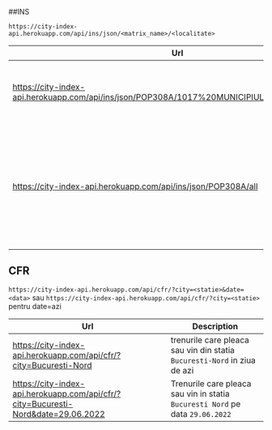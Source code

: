 ##INS

`https://city-index-api.herokuapp.com/api/ins/json/<matrix_name>/<localitate>`

| Url                                                                                        | Description                                                                                                |
|--------------------------------------------------------------------------------------------|------------------------------------------------------------------------------------------------------------|
| https://city-index-api.herokuapp.com/api/ins/json/POP308A/1017%20MUNICIPIUL%20ALBA%20IULIA | Ia indicatorul pentru aceasta matrice si localitate                                                        |
| https://city-index-api.herokuapp.com/api/ins/json/POP308A/all                              | Toate localitatile si le afizeaza. Nu o sa functioneze pentru ca ia mai mult de 30 de secunde requestul-ul |


## CFR

`https://city-index-api.herokuapp.com/api/cfr/?city=<statie>&date=<data>` sau
`https://city-index-api.herokuapp.com/api/cfr/?city=<statie>` pentru date=azi

| Url                                                                               | Description                                                                   |
|-----------------------------------------------------------------------------------|-------------------------------------------------------------------------------|
| https://city-index-api.herokuapp.com/api/cfr/?city=Bucuresti-Nord                 | trenurile care pleaca sau vin din statia `Bucuresti-Nord` in ziua de azi      |
| https://city-index-api.herokuapp.com/api/cfr/?city=Bucuresti-Nord&date=29.06.2022 | Trenurile care pleaca sau vin in statia `Bucuresti Nord` pe data `29.06.2022` |
